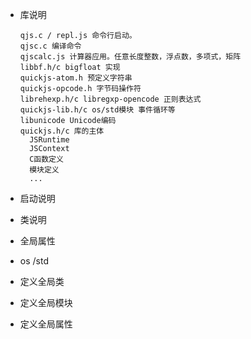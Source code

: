 * 库说明

  ```
  qjs.c / repl.js 命令行启动。
  qjsc.c 编译命令
  qjscalc.js 计算器应用。任意长度整数，浮点数，多项式，矩阵
  libbf.h/c bigfloat 实现
  quickjs-atom.h 预定义字符串
  quickjs-opcode.h 字节码操作符
  librehexp.h/c libregxp-opencode 正则表达式
  quickjs-lib.h/c os/std模块 事件循环等
  libunicode Unicode编码
  quickjs.h/c 库的主体
    JSRuntime
    JSContext
    C函数定义
    模块定义
    ...
  ```

  

* 启动说明

* 类说明

* 全局属性

* os /std

* 定义全局类

* 定义全局模块

* 定义全局属性
